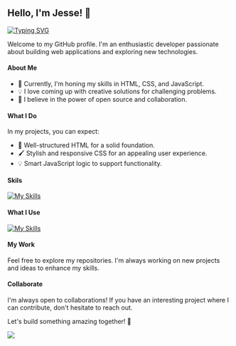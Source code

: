## Hello, I'm Jesse! 👋
[![Typing SVG](https://lanyard.cnrad.dev/api/996645651729354785?hideActivity=whenNotUsed&hideBadges=true)](https://discordapp.com/users/996645651729354785)


Welcome to my GitHub profile. I'm an enthusiastic developer passionate about building web applications and exploring new technologies.

#### About Me

- 🌱 Currently, I'm honing my skills in HTML, CSS, and JavaScript.
- 💡 I love coming up with creative solutions for challenging problems.
- 🚀 I believe in the power of open source and collaboration.

#### What I Do

In my projects, you can expect:

- 🎨 Well-structured HTML for a solid foundation.
- 🖌️ Stylish and responsive CSS for an appealing user experience.
- 💡 Smart JavaScript logic to support functionality.

#### Skils
[![My Skills](https://skillicons.dev/icons?i=html,css,js,react,figma,arduino,bash,blender,raspberrypi,robloxstudio)](https://jessehoekema.com/#about-me)

#### What I Use 
[![My Skills](https://skillicons.dev/icons?i=vscode,docker,github,cloudflare,firebase)](https://jessehoekema.com/#about-me)

#### My Work

Feel free to explore my repositories. I'm always working on new projects and ideas to enhance my skills.

#### Collaborate

I'm always open to collaborations! If you have an interesting project where I can contribute, don't hesitate to reach out.

Let's build something amazing together! 🚀


<picture>
<source 
  srcset="https://github-readme-stats.vercel.app/api/top-langs/?username=JesseHoekema&layout=compact&hide_border=true&langs_count=8&show_icons=true&theme=dark"
  media="(prefers-color-scheme: dark)"
/>
<source
  srcset="https://github-readme-stats.vercel.app/api/top-langs/?username=JesseHoekema&layout=compact&hide_border=true&langs_count=8&show_icons=true"
  media="(prefers-color-scheme: light), (prefers-color-scheme: no-preference)"
/>
<img src="https://github-readme-stats.vercel.app/api/top-langs/?username=JesseHoekema&layout=compact&hide_border=true&langs_count=8&show_icons=true" />
</picture>
